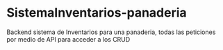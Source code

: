 # SistemaInventarios-panaderia
Backend sistema de Inventarios para una panaderia, todas las peticiones por medio de API para acceder a los CRUD 

